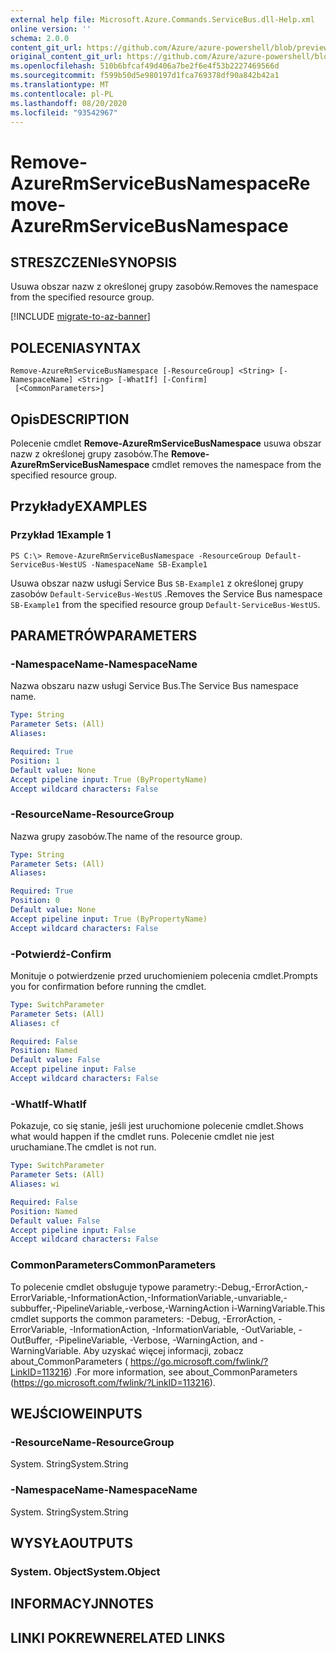 ```yaml
---
external help file: Microsoft.Azure.Commands.ServiceBus.dll-Help.xml
online version: ''
schema: 2.0.0
content_git_url: https://github.com/Azure/azure-powershell/blob/preview/src/ResourceManager/ServiceBus/Commands.ServiceBus/help/Remove-AzureRmServiceBusNamespace.md
original_content_git_url: https://github.com/Azure/azure-powershell/blob/preview/src/ResourceManager/ServiceBus/Commands.ServiceBus/help/Remove-AzureRmServiceBusNamespace.md
ms.openlocfilehash: 510b6bfcaf49d406a7be2f6e4f53b2227469566d
ms.sourcegitcommit: f599b50d5e980197d1fca769378df90a842b42a1
ms.translationtype: MT
ms.contentlocale: pl-PL
ms.lasthandoff: 08/20/2020
ms.locfileid: "93542967"
---
```

# <span data-ttu-id="83e1c-101">Remove-AzureRmServiceBusNamespace</span><span class="sxs-lookup"><span data-stu-id="83e1c-101">Remove-AzureRmServiceBusNamespace</span></span>

## <span data-ttu-id="83e1c-102">STRESZCZENIe</span><span class="sxs-lookup"><span data-stu-id="83e1c-102">SYNOPSIS</span></span>
<span data-ttu-id="83e1c-103">Usuwa obszar nazw z określonej grupy zasobów.</span><span class="sxs-lookup"><span data-stu-id="83e1c-103">Removes the namespace from the specified resource group.</span></span> 

[!INCLUDE [migrate-to-az-banner](../../includes/migrate-to-az-banner.md)]

## <span data-ttu-id="83e1c-104">POLECENIA</span><span class="sxs-lookup"><span data-stu-id="83e1c-104">SYNTAX</span></span>

```
Remove-AzureRmServiceBusNamespace [-ResourceGroup] <String> [-NamespaceName] <String> [-WhatIf] [-Confirm]
 [<CommonParameters>]
```

## <span data-ttu-id="83e1c-105">Opis</span><span class="sxs-lookup"><span data-stu-id="83e1c-105">DESCRIPTION</span></span>
<span data-ttu-id="83e1c-106">Polecenie cmdlet **Remove-AzureRmServiceBusNamespace** usuwa obszar nazw z określonej grupy zasobów.</span><span class="sxs-lookup"><span data-stu-id="83e1c-106">The **Remove-AzureRmServiceBusNamespace** cmdlet removes the namespace from the specified resource group.</span></span>

## <span data-ttu-id="83e1c-107">Przykłady</span><span class="sxs-lookup"><span data-stu-id="83e1c-107">EXAMPLES</span></span>

### <span data-ttu-id="83e1c-108">Przykład 1</span><span class="sxs-lookup"><span data-stu-id="83e1c-108">Example 1</span></span>
```
PS C:\> Remove-AzureRmServiceBusNamespace -ResourceGroup Default-ServiceBus-WestUS -NamespaceName SB-Example1
```

<span data-ttu-id="83e1c-109">Usuwa obszar nazw usługi Service Bus `SB-Example1` z określonej grupy zasobów `Default-ServiceBus-WestUS` .</span><span class="sxs-lookup"><span data-stu-id="83e1c-109">Removes the Service Bus namespace `SB-Example1` from the specified resource group `Default-ServiceBus-WestUS`.</span></span>

## <span data-ttu-id="83e1c-110">PARAMETRÓW</span><span class="sxs-lookup"><span data-stu-id="83e1c-110">PARAMETERS</span></span>

### <span data-ttu-id="83e1c-111">-NamespaceName</span><span class="sxs-lookup"><span data-stu-id="83e1c-111">-NamespaceName</span></span>
<span data-ttu-id="83e1c-112">Nazwa obszaru nazw usługi Service Bus.</span><span class="sxs-lookup"><span data-stu-id="83e1c-112">The Service Bus namespace name.</span></span>

```yaml
Type: String
Parameter Sets: (All)
Aliases: 

Required: True
Position: 1
Default value: None
Accept pipeline input: True (ByPropertyName)
Accept wildcard characters: False
```

### <span data-ttu-id="83e1c-113">-ResourceName</span><span class="sxs-lookup"><span data-stu-id="83e1c-113">-ResourceGroup</span></span>
<span data-ttu-id="83e1c-114">Nazwa grupy zasobów.</span><span class="sxs-lookup"><span data-stu-id="83e1c-114">The name of the resource group.</span></span>

```yaml
Type: String
Parameter Sets: (All)
Aliases: 

Required: True
Position: 0
Default value: None
Accept pipeline input: True (ByPropertyName)
Accept wildcard characters: False
```

### <span data-ttu-id="83e1c-115">-Potwierdź</span><span class="sxs-lookup"><span data-stu-id="83e1c-115">-Confirm</span></span>
<span data-ttu-id="83e1c-116">Monituje o potwierdzenie przed uruchomieniem polecenia cmdlet.</span><span class="sxs-lookup"><span data-stu-id="83e1c-116">Prompts you for confirmation before running the cmdlet.</span></span>

```yaml
Type: SwitchParameter
Parameter Sets: (All)
Aliases: cf

Required: False
Position: Named
Default value: False
Accept pipeline input: False
Accept wildcard characters: False
```

### <span data-ttu-id="83e1c-117">-WhatIf</span><span class="sxs-lookup"><span data-stu-id="83e1c-117">-WhatIf</span></span>
<span data-ttu-id="83e1c-118">Pokazuje, co się stanie, jeśli jest uruchomione polecenie cmdlet.</span><span class="sxs-lookup"><span data-stu-id="83e1c-118">Shows what would happen if the cmdlet runs.</span></span>
<span data-ttu-id="83e1c-119">Polecenie cmdlet nie jest uruchamiane.</span><span class="sxs-lookup"><span data-stu-id="83e1c-119">The cmdlet is not run.</span></span>

```yaml
Type: SwitchParameter
Parameter Sets: (All)
Aliases: wi

Required: False
Position: Named
Default value: False
Accept pipeline input: False
Accept wildcard characters: False
```

### <span data-ttu-id="83e1c-120">CommonParameters</span><span class="sxs-lookup"><span data-stu-id="83e1c-120">CommonParameters</span></span>
<span data-ttu-id="83e1c-121">To polecenie cmdlet obsługuje typowe parametry:-Debug,-ErrorAction,-ErrorVariable,-InformationAction,-InformationVariable,-unvariable,-subbuffer,-PipelineVariable,-verbose,-WarningAction i-WarningVariable.</span><span class="sxs-lookup"><span data-stu-id="83e1c-121">This cmdlet supports the common parameters: -Debug, -ErrorAction, -ErrorVariable, -InformationAction, -InformationVariable, -OutVariable, -OutBuffer, -PipelineVariable, -Verbose, -WarningAction, and -WarningVariable.</span></span> <span data-ttu-id="83e1c-122">Aby uzyskać więcej informacji, zobacz about_CommonParameters ( https://go.microsoft.com/fwlink/?LinkID=113216) .</span><span class="sxs-lookup"><span data-stu-id="83e1c-122">For more information, see about_CommonParameters (https://go.microsoft.com/fwlink/?LinkID=113216).</span></span>

## <span data-ttu-id="83e1c-123">WEJŚCIOWE</span><span class="sxs-lookup"><span data-stu-id="83e1c-123">INPUTS</span></span>

### <span data-ttu-id="83e1c-124">-ResourceName</span><span class="sxs-lookup"><span data-stu-id="83e1c-124">-ResourceGroup</span></span>
 <span data-ttu-id="83e1c-125">System. String</span><span class="sxs-lookup"><span data-stu-id="83e1c-125">System.String</span></span>

### <span data-ttu-id="83e1c-126">-NamespaceName</span><span class="sxs-lookup"><span data-stu-id="83e1c-126">-NamespaceName</span></span>
 <span data-ttu-id="83e1c-127">System. String</span><span class="sxs-lookup"><span data-stu-id="83e1c-127">System.String</span></span>

## <span data-ttu-id="83e1c-128">WYSYŁA</span><span class="sxs-lookup"><span data-stu-id="83e1c-128">OUTPUTS</span></span>

### <span data-ttu-id="83e1c-129">System. Object</span><span class="sxs-lookup"><span data-stu-id="83e1c-129">System.Object</span></span>

## <span data-ttu-id="83e1c-130">INFORMACYJN</span><span class="sxs-lookup"><span data-stu-id="83e1c-130">NOTES</span></span>

## <span data-ttu-id="83e1c-131">LINKI POKREWNE</span><span class="sxs-lookup"><span data-stu-id="83e1c-131">RELATED LINKS</span></span>

